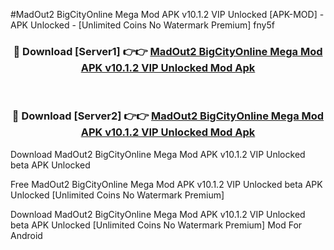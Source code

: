 #MadOut2 BigCityOnline Mega Mod APK v10.1.2 VIP Unlocked [APK-MOD] - APK Unlocked - [Unlimited Coins No Watermark Premium] fny5f



<div align="center">

<h3>🔴 Download [Server1] 👉👉 <a href="https://momento.my/?title=MadOut2_BigCityOnline_Mega_Mod_APK_v10.1.2_VIP_Unlocked">MadOut2 BigCityOnline Mega Mod APK v10.1.2 VIP Unlocked Mod Apk</a></h3><br>

<h3>🔴 Download [Server2] 👉👉 <a href="https://momento.my/?title=MadOut2_BigCityOnline_Mega_Mod_APK_v10.1.2_VIP_Unlocked">MadOut2 BigCityOnline Mega Mod APK v10.1.2 VIP Unlocked Mod Apk</a></h3>
</div>



Download MadOut2 BigCityOnline Mega Mod APK v10.1.2 VIP Unlocked beta APK Unlocked

Free MadOut2 BigCityOnline Mega Mod APK v10.1.2 VIP Unlocked beta APK Unlocked [Unlimited Coins No Watermark Premium]

Download MadOut2 BigCityOnline Mega Mod APK v10.1.2 VIP Unlocked beta APK Unlocked [Unlimited Coins No Watermark Premium] Mod For Android
